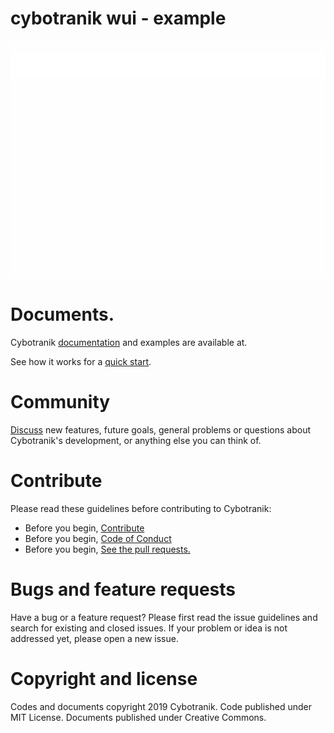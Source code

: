 # cybotranik wui - example

![Cybotranik-wui-example](docs/media/shema.png)

# Documents.

Cybotranik [documentation](https://cybotranik-wui.github.io/) and examples are available at. 

See how it works for a [quick start](docs/how-do-i-start.md).

# Community

[Discuss](https://cybotranik-wui.slack.com/) new features, future goals, general problems or questions about Cybotranik's development, or anything else you can think of.

# Contribute

Please read these guidelines before contributing to Cybotranik:

- Before you begin, [Contribute](CONTRIBUTING.md)
- Before you begin, [Code of Conduct](CODE_OF_CONDUCT.md)
- Before you begin, [See the pull requests.](../../pulls)

# Bugs and feature requests

Have a bug or a feature request? Please first read the issue guidelines and search for existing and closed issues. If your problem or idea is not addressed yet, please open a new issue.

# Copyright and license

Codes and documents copyright 2019 Cybotranik. Code published under MIT License. Documents published under Creative Commons.
